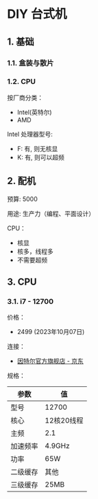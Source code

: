 # DIY 台式机

## 1. 基础

### 1.1. 盒装与散片

### 1.2. CPU

按厂商分类：

* Intel(英特尔)
* AMD

Intel 处理器型号:

* F: 有, 则无核显
* K: 有, 则可以超频

## 2. 配机

预算: 5000

用途: 生产力（编程、平面设计）

CPU：

* 核显
* 核多，线程多
* 不需要超频


## 3. CPU

### 3.1. i7 - 12700

价格：

* 2499 (2023年10月07日)

连接：

* [因特尔官方旗舰店 - 京东](https://item.jd.com/10027814686087.html)

规格：

| 参数 | 值 |
| - | - |
| 型号 | 12700 |
| 核心 | 12核20线程 |
| 主频 | 2.1 |
| 加速频率 |  4.9GHz |
| 功率 | 65W |
| 二级缓存 | 其他 |
| 三级缓存 | 25MB |


